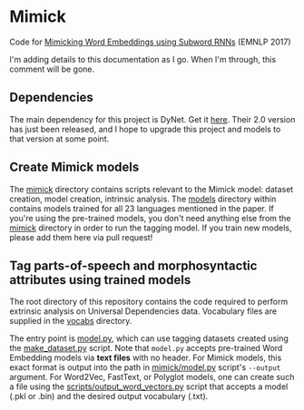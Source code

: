 # Mimick
Code for [Mimicking Word Embeddings using Subword RNNs](https://arxiv.org/abs/1707.06961) (EMNLP 2017)

I'm adding details to this documentation as I go. When I'm through, this comment will be gone.

## Dependencies
The main dependency for this project is DyNet. Get it [here](http://dynet.readthedocs.io/en/latest/python.html). Their 2.0 version has just been released, and I hope to upgrade this project and models to that version at some point.

## Create Mimick models
The [mimick](mimick) directory contains scripts relevant to the Mimick model: dataset creation, model creation, intrinsic analysis. The [models](mimick/models) directory within contains models trained for all 23 languages mentioned in the paper. If you're using the pre-trained models, you don't need anything else from the [mimick](mimick) directory in order to run the tagging model. If you train new models, please add them here via pull request!

## Tag parts-of-speech and morphosyntactic attributes using trained models
The root directory of this repository contains the code required to perform extrinsic analysis on Universal Dependencies data. Vocabulary files are supplied in the [vocabs](vocabs) directory.

The entry point is [model.py](model.py), which can use tagging datasets created using the [make_dataset.py](make_dataset.py) script.
Note that `model.py` accepts pre-trained Word Embedding models via **text files** with no header. For Mimick models, this exact format is output into the path in [mimick/model.py](mimick/model.py) script's `--output` argument. For Word2Vec, FastText, or Polyglot models, one can create such a file using the [scripts/output_word_vectors.py](scripts/output_word_vectors.py) script that accepts a model (.pkl or .bin) and the desired output vocabulary (.txt).
